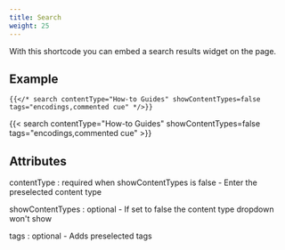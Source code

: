 ```yaml
---
title: Search
weight: 25
---
```


With this shortcode you can embed a search results widget on the page.

## Example

```
{{</* search contentType="How-to Guides" showContentTypes=false tags="encodings,commented cue" */>}}
```

{{< search contentType="How-to Guides" showContentTypes=false tags="encodings,commented cue" >}}


## Attributes

contentType
: required when showContentTypes is false - Enter the preselected content type

showContentTypes
: optional - If set to false the content type dropdown won't show

tags
: optional - Adds preselected tags
